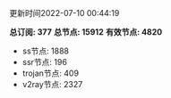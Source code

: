 更新时间2022-07-10 00:44:19

**总订阅: 377**
**总节点: 15912**
**有效节点: 4820**
- ss节点: 1888
- ssr节点: 196
- trojan节点: 409
- v2ray节点: 2327

